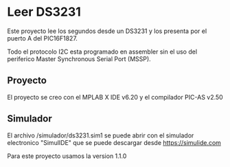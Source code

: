 # Leer  DS3231

Este proyecto lee los segundos desde un DS3231 y los presenta por el puerto A del PIC16F1827.

Todo el protocolo I2C esta programado en assembler sin el uso del periferico Master Synchronous Serial Port (MSSP).

## Proyecto

El proyecto se creo con el MPLAB X IDE v6.20 y el compilador PIC-AS v2.50


## Simulador

El archivo /simulador/ds3231.sim1 se puede abrir con el simulador electronico "SimulIDE" que se puede descargar desde https://simulide.com 

Para este proyecto usamos la version 1.1.0
